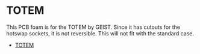 # TOTEM
This PCB foam is for the TOTEM by GEIST. Since it has cutouts for the hotswap sockets, it is not reversible. This will not fit with the standard case.

- [TOTEM](https://github.com/GEIGEIGEIST/TOTEM)
